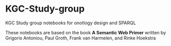 # KGC-Study-group
KGC Study group notebooks for onotlogy design and SPARQL


These notebooks are based on the book __A Semantic Web Primer__ written by Grigoris Antoniou, Paul Groth, Frank van Harmelen, and Rinke Hoekstra
